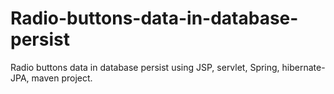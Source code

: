 # Radio-buttons-data-in-database-persist
Radio buttons data in database persist using JSP, servlet, Spring, hibernate-JPA, maven project. 
